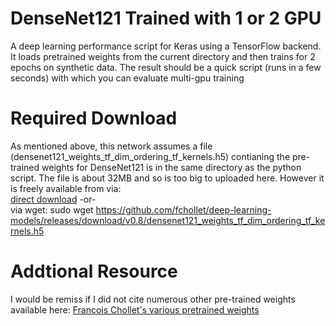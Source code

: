 # DenseNet121 Trained with 1 or 2 GPU
A deep learning performance script for Keras using a TensorFlow backend.  It loads pretrained weights from the current directory and then trains for 2 epochs on synthetic data.  The result should be a quick script (runs in a few seconds) with which you can evaluate multi-gpu training 

# Required Download
As mentioned above, this network assumes a file (densenet121_weights_tf_dim_ordering_tf_kernels.h5) contianing the pre-trained weights for DenseNet121 is in the same directory as the python script.  The file is about 32MB and so is too big to uploaded here.  However it is freely available from via: <br>
[direct download](https://github.com/fchollet/deep-learning-models/releases/download/v0.8/densenet121_weights_tf_dim_ordering_tf_kernels.h5)
-or- <br>
via wget:
  sudo wget https://github.com/fchollet/deep-learning-models/releases/download/v0.8/densenet121_weights_tf_dim_ordering_tf_kernels.h5 <br>

# Addtional Resource
I would be remiss if I did not cite numerous other pre-trained weights available here:
[Francois Chollet's various pretrained weights](https://github.com/fchollet/deep-learning-models/releases)
